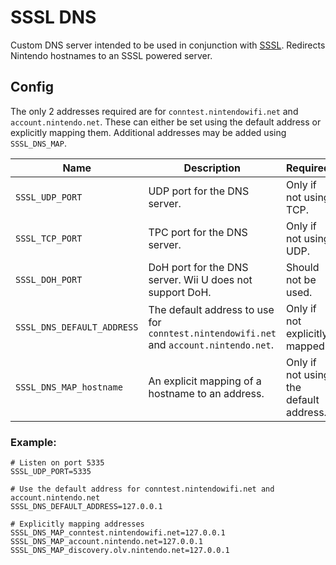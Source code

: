 # SSSL DNS
Custom DNS server intended to be used in conjunction with [SSSL](https://github.com/PretendoNetwork/SSSL). Redirects Nintendo hostnames to an SSSL powered server.

## Config
The only 2 addresses required are for `conntest.nintendowifi.net` and `account.nintendo.net`. These can either be set using the default address or explicitly mapping them. Additional addresses may be added using `SSSL_DNS_MAP`.

| Name                       | Description                                                                            | Required                               |
|----------------------------|----------------------------------------------------------------------------------------|----------------------------------------|
| `SSSL_UDP_PORT`            | UDP port for the DNS server.                                                           | Only if not using TCP.                 |
| `SSSL_TCP_PORT`            | TPC port for the DNS server.                                                           | Only if not using UDP.                 |
| `SSSL_DOH_PORT`            | DoH port for the DNS server. Wii U does not support DoH.                               | Should not be used.                    |
| `SSSL_DNS_DEFAULT_ADDRESS` | The default address to use for `conntest.nintendowifi.net` and `account.nintendo.net`. | Only if not explicitly mapped.         |
| `SSSL_DNS_MAP_hostname`    | An explicit mapping of a hostname to an address.                                       | Only if not using the default address. |

### Example:

```
# Listen on port 5335
SSSL_UDP_PORT=5335

# Use the default address for conntest.nintendowifi.net and account.nintendo.net
SSSL_DNS_DEFAULT_ADDRESS=127.0.0.1

# Explicitly mapping addresses
SSSL_DNS_MAP_conntest.nintendowifi.net=127.0.0.1
SSSL_DNS_MAP_account.nintendo.net=127.0.0.1
SSSL_DNS_MAP_discovery.olv.nintendo.net=127.0.0.1
```